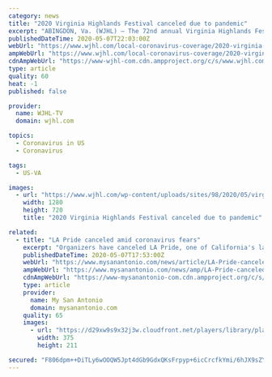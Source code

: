 ```yaml
---
category: news
title: "2020 Virginia Highlands Festival canceled due to pandemic"
excerpt: "ABINGDON, Va. (WJHL) — The 72nd annual Virginia Highlands Festival has been canceled due to the COVID-19 pandemic. Organizers announced Thursday that the festival originally scheduled for this summer will not take place. Festival officials will be in touch with artists, vendors, advertisers, and other parties regarding refunds and transferrin ..."
publishedDateTime: 2020-05-07T22:03:00Z
webUrl: "https://www.wjhl.com/local-coronavirus-coverage/2020-virginia-highlands-festival-canceled-due-to-pandemic/"
ampWebUrl: "https://www.wjhl.com/local-coronavirus-coverage/2020-virginia-highlands-festival-canceled-due-to-pandemic/amp/"
cdnAmpWebUrl: "https://www-wjhl-com.cdn.ampproject.org/c/s/www.wjhl.com/local-coronavirus-coverage/2020-virginia-highlands-festival-canceled-due-to-pandemic/amp/"
type: article
quality: 60
heat: -1
published: false

provider:
  name: WJHL-TV
  domain: wjhl.com

topics:
  - Coronavirus in US
  - Coronavirus

tags:
  - US-VA

images:
  - url: "https://www.wjhl.com/wp-content/uploads/sites/98/2020/05/virginia-highlands-festival.jpg?w=640&h=456&crop=1&resize=1280,720"
    width: 1280
    height: 720
    title: "2020 Virginia Highlands Festival canceled due to pandemic"

related:
  - title: "LA Pride canceled amid coronavirus fears"
    excerpt: "Organizers have canceled LA Pride, one of California's largest gay and lesbian rights festivals, amid the coronavirus pandemic, officials announced Thursday. The 50th annual LA Pride Parade and Festival will be held digitally this year,"
    publishedDateTime: 2020-05-07T17:53:00Z
    webUrl: "https://www.mysanantonio.com/news/article/LA-Pride-canceled-amid-coronavirus-fears-15254019.php"
    ampWebUrl: "https://www.mysanantonio.com/news/amp/LA-Pride-canceled-amid-coronavirus-fears-15254019.php"
    cdnAmpWebUrl: "https://www-mysanantonio-com.cdn.ampproject.org/c/s/www.mysanantonio.com/news/amp/LA-Pride-canceled-amid-coronavirus-fears-15254019.php"
    type: article
    provider:
      name: My San Antonio
      domain: mysanantonio.com
    quality: 65
    images:
      - url: "https://d29xw9s9x32j3w.cloudfront.net/players/library/placeholder.png"
        width: 375
        height: 211

secured: "F806dpm++DiTLy6wOOQW5Jpt4dGb9GdxQKsFrpyp+6icCrcfkYmi/6hJX9sZYDiLaDU/Whvl+pNTB93nE1lVdCixzjp0Y0lgx+k2F7YKLEYNf4vBULPsZvvfntOAlygLY93kRODESm0XI/KXj1SGo+V3r3SQO6WKusYHhJhtEXUZ9Irg1VdsKR9e4LAp1R78dGKz9g/L+orWhY8mcjg39MrZsqd+ytFKS8OR4F2nOfLW4kxkWMflTv0sEeYHncTOzV9JTTo/3XSRt6pcj9CDy0bX0XThx/qlpXbCakRykIK8dFemxCap9vgfX02MHyed;NMQ+BYya+E+spLOdJOV3pQ=="
---
```


